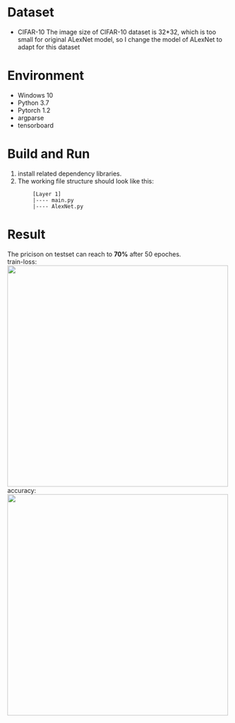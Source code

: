 # Dataset 
* CIFAR-10
The image size of CIFAR-10 dataset is 32*32, which is too small for original ALexNet model, so I change the model of ALexNet to adapt for this dataset

# Environment 
* Windows 10
* Python 3.7
* Pytorch 1.2
* argparse
* tensorboard

# Build and Run
1. install related dependency libraries.
1. The working file structure should look like this:
```
        [Layer 1]
        |---- main.py
        |---- AlexNet.py
```


# Result
The pricison on testset can reach to **70%** after 50 epoches.<br/>
train-loss:
<img src="https://github.com/Xinrui-Fang/HCI-ML-with-Code/blob/master/Convolutional%20Neural%20Networks/AlexNet/img/train_loss.svg" width = "500"  alt="" align=center /><br/>
accuracy:
<img src="https://github.com/Xinrui-Fang/HCI-ML-with-Code/blob/master/Convolutional%20Neural%20Networks/AlexNet/img/accuracy.svg" width = "500"  alt="" align=center /><br/>
